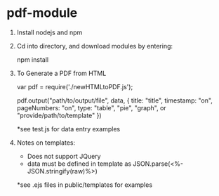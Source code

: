 # pdf-module

1. Install nodejs and npm

2. Cd into directory, and download modules by entering:

    npm install

3. To Generate a PDF from HTML
    
    var pdf = require('./newHTMLtoPDF.js');

    pdf.output("path/to/output/file", data, 
 		  { title: "title", 
 			timestamp: "on", 
 			pageNumbers: "on", 
 			type: "table", "pie", "graph", or "provide/path/to/template"
 		   })
 			
    *see test.js for data entry examples
  
4. Notes on templates:
    - Does not support JQuery
    - data must be defined in template as JSON.parse(<%- JSON.stringify(raw)%>)
         
    *see .ejs files in public/templates for examples
